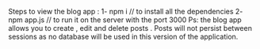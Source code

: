 Steps to view the blog app : 
1- npm i // to install all the dependencies
2- npm app.js // to run it on the server with the port 3000
Ps: the blog app allows you to create , edit and delete posts . Posts will not persist between sessions as no database will be used in this version of the application.
